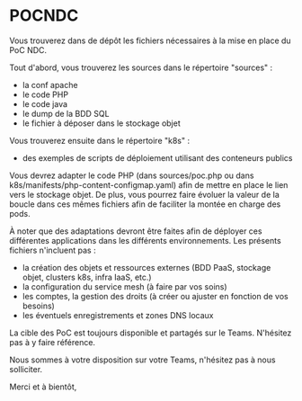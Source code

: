 # POCNDC

Vous trouverez dans de dépôt les fichiers nécessaires à la mise en place du PoC NDC.

Tout d'abord, vous trouverez les sources dans le répertoire "sources" : 
- la conf apache
- le code PHP
- le code java
- le dump de la BDD SQL
- le fichier à déposer dans le stockage objet

Vous trouverez ensuite dans le répertoire "k8s" :
- des exemples de scripts de déploiement utilisant des conteneurs publics

Vous devrez adapter le code PHP (dans sources/poc.php ou dans k8s/manifests/php-content-configmap.yaml) afin de mettre en place le lien vers le stockage objet. De plus, vous pourrez faire évoluer la valeur de la boucle dans ces mêmes fichiers afin de faciliter la montée en charge des pods.

À noter que des adaptations devront être faites afin de déployer ces différentes applications dans les différents environnements. Les présents fichiers n'incluent pas :
- la création des objets et ressources externes (BDD PaaS, stockage objet, clusters k8s, infra IaaS, etc.)
- la configuration du service mesh (à faire par vos soins)
- les comptes, la gestion des droits (à créer ou ajuster en fonction de vos besoins)
- les éventuels enregistrements et zones DNS locaux

La cible des PoC est toujours disponible et partagés sur le Teams. N'hésitez pas à y faire référence.

Nous sommes à votre disposition sur votre Teams, n'hésitez pas à nous solliciter.

Merci et à bientôt,
